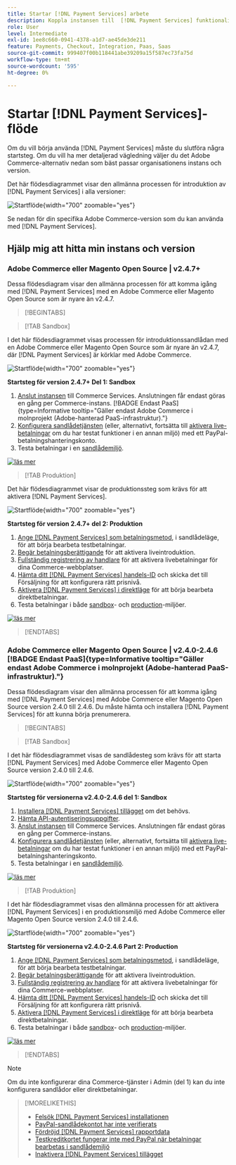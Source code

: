 ```yaml
---
title: Startar [!DNL Payment Services] arbete
description: Koppla instansen till  [!DNL Payment Services] funktionaliteten genom att slutföra några introduktionssteg.
role: User
level: Intermediate
exl-id: 1ee8c660-0941-4378-a1d7-ae45de3de211
feature: Payments, Checkout, Integration, Paas, Saas
source-git-commit: 999407f00b118441abe39209a15f587ec73fa75d
workflow-type: tm+mt
source-wordcount: '595'
ht-degree: 0%

---
```


# Startar [!DNL Payment Services]-flöde

Om du vill börja använda [!DNL Payment Services] måste du slutföra några startsteg. Om du vill ha mer detaljerad vägledning väljer du det Adobe Commerce-alternativ nedan som bäst passar organisationens instans och version.

Det här flödesdiagrammet visar den allmänna processen för introduktion av [!DNL Payment Services] i alla versioner:

![Startflöde](assets/flow-payment-services.png){width="700" zoomable="yes"}

Se nedan för din specifika Adobe Commerce-version som du kan använda med [!DNL Payment Services].

## Hjälp mig att hitta min instans och version

### Adobe Commerce eller Magento Open Source | v2.4.7+

Dessa flödesdiagram visar den allmänna processen för att komma igång med [!DNL Payment Services] med en Adobe Commerce eller Magento Open Source som är nyare än v2.4.7.

>[!BEGINTABS]

>[!TAB Sandbox]

I det här flödesdiagrammet visas processen för introduktionssandlådan med en Adobe Commerce eller Magento Open Source som är nyare än v2.4.7, där [!DNL Payment Services] är körklar med Adobe Commerce.

![Startflöde](assets/flow-sandbox-configuration-onboarding-2.4.7.png){width="700" zoomable="yes"}

**Startsteg för version 2.4.7+ Del 1: Sandbox**

1. [Anslut instansen](connect.md#configure-commerce-services) till Commerce Services. Anslutningen får endast göras en gång per Commerce-instans. [!BADGE Endast PaaS]{type=Informative tooltip="Gäller endast Adobe Commerce i molnprojekt (Adobe-hanterad PaaS-infrastruktur)."}
1. [Konfigurera sandlådetjänsten](sandbox.md#enable-sandbox-testing) (eller, alternativt, fortsätta till [aktivera live-betalningar](sandbox.md#enable-live-payments) om du har testat funktioner i en annan miljö) med ett PayPal-betalningshanteringskonto.
1. Testa betalningar i en [sandlådemiljö](sandbox.md#test-in-sandbox-environment).

[![läs mer](assets/learn-more-button.svg)](https://helpx.adobe.com/se/legal/product-descriptions/payment-services-for-Adobe-Commerce-and-Magento-Open-Source-On-demand-Services.html)

>[!TAB Produktion]

Det här flödesdiagrammet visar de produktionssteg som krävs för att aktivera [!DNL Payment Services].

![Startflöde](assets/flow-production-payment-services.png){width="700" zoomable="yes"}

**Startsteg för version 2.4.7+ del 2: Produktion**

1. [Ange [!DNL Payment Services] som betalningsmetod](production.md#set-payment-services-as-payment-method), i sandlådeläge, för att börja bearbeta testbetalningar.
1. [Begär betalningsberättigande](production.md#request-payments-entitlement-from-adobe) för att aktivera liveintroduktion.
1. [Fullständig registrering av handlare](production.md#complete-merchant-onboarding) för att aktivera livebetalningar för dina Commerce-webbplatser.
1. [Hämta ditt  [!DNL Payment Services] handels-ID](production.md#configure-pricing-tier) och skicka det till Försäljning för att konfigurera rätt prisnivå.
1. [Aktivera [!DNL Payment Services] i direktläge](production.md#enable-live-payments) för att börja bearbeta direktbetalningar.
1. Testa betalningar i både [sandbox](sandbox.md#test-in-sandbox-environment)- och [production](production.md#test-in-production)-miljöer.

[![läs mer](assets/learn-more-button.svg)](production.md)

>[!ENDTABS]

### Adobe Commerce eller Magento Open Source | v2.4.0-2.4.6 [!BADGE Endast PaaS]{type=Informative tooltip="Gäller endast Adobe Commerce i molnprojekt (Adobe-hanterad PaaS-infrastruktur)."}

Dessa flödesdiagram visar den allmänna processen för att komma igång med [!DNL Payment Services] med Adobe Commerce eller Magento Open Source version 2.4.0 till 2.4.6. Du måste hämta och installera [!DNL Payment Services] för att kunna börja prenumerera.

>[!BEGINTABS]

>[!TAB Sandbox]

I det här flödesdiagrammet visas de sandlådesteg som krävs för att starta [!DNL Payment Services] med Adobe Commerce eller Magento Open Source version 2.4.0 till 2.4.6.

![Startflöde](assets/flow-sandbox-installation-configuration-onboarding-2.4.0.png){width="700" zoomable="yes"}

**Startsteg för versionerna v2.4.0-2.4.6 del 1: Sandbox**

1. [Installera  [!DNL Payment Services] tillägget](install.md#get-payment-services) om det behövs.
1. [Hämta API-autentiseringsuppgifter](connect.md#obtain-api-credentials).
1. [Anslut instansen](connect.md#configure-commerce-services) till Commerce Services. Anslutningen får endast göras en gång per Commerce-instans.
1. [Konfigurera sandlådetjänsten](sandbox.md#enable-sandbox-testing) (eller, alternativt, fortsätta till [aktivera live-betalningar](sandbox.md#enable-live-payments) om du har testat funktioner i en annan miljö) med ett PayPal-betalningshanteringskonto.
1. Testa betalningar i en [sandlådemiljö](sandbox.md#test-in-sandbox-environment).

[![läs mer](assets/learn-more-button.svg)](https://helpx.adobe.com/se/legal/product-descriptions/payment-services-for-Adobe-Commerce-and-Magento-Open-Source-On-demand-Services.html)

>[!TAB Produktion]

I det här flödesdiagrammet visas den allmänna processen för att aktivera [!DNL Payment Services] i en produktionsmiljö med Adobe Commerce eller Magento Open Source version 2.4.0 till 2.4.6.

![Startflöde](assets/flow-production-payment-services.png){width="700" zoomable="yes"}

**Startsteg för versionerna v2.4.0-2.4.6 Part 2: Production**

1. [Ange [!DNL Payment Services] som betalningsmetod](production.md#set-payment-services-as-payment-method), i sandlådeläge, för att börja bearbeta testbetalningar.
1. [Begär betalningsberättigande](production.md#request-payments-entitlement-from-adobe) för att aktivera liveintroduktion.
1. [Fullständig registrering av handlare](production.md#complete-merchant-onboarding) för att aktivera livebetalningar för dina Commerce-webbplatser.
1. [Hämta ditt  [!DNL Payment Services] handels-ID](production.md#configure-pricing-tier) och skicka det till Försäljning för att konfigurera rätt prisnivå.
1. [Aktivera [!DNL Payment Services] i direktläge](production.md#enable-live-payments) för att börja bearbeta direktbetalningar.
1. Testa betalningar i både [sandbox](sandbox.md#test-in-sandbox-environment)- och [production](production.md#test-in-production)-miljöer.

[![läs mer](assets/learn-more-button.svg)](onboard.md)

>[!ENDTABS]

>[!NOTE]
>
>Om du inte konfigurerar dina Commerce-tjänster i Admin (del 1) kan du inte konfigurera sandlådor eller direktbetalningar.

>[!MORELIKETHIS]
>
> * [Felsök [!DNL Payment Services] installationen](https://experienceleague.adobe.com/docs/commerce-knowledge-base/kb/troubleshooting/payments/payservices-install.html?lang=sv-SE)
> * [PayPal-sandlådekontot har inte verifierats](https://experienceleague.adobe.com/docs/commerce-knowledge-base/kb/troubleshooting/payments/payservices-paypal-acct.html?lang=sv-SE)
> * [Fördröjd [!DNL Payment Services] rapportdata](https://experienceleague.adobe.com/docs/commerce-knowledge-base/kb/troubleshooting/payments/payservices-report-info-delayed.html?lang=sv-SE)
> * [Testkreditkortet fungerar inte med PayPal när betalningar bearbetas i sandlådemiljö](https://experienceleague.adobe.com/docs/commerce-knowledge-base/kb/troubleshooting/payments/payservices-cc-sandbox-failure.html?lang=sv-SE)
> * [Inaktivera  [!DNL Payment Services] tillägget](https://experienceleague.adobe.com/sv/docs/commerce-on-cloud/user-guide/configure-store/extensions#manage-extensions-1)